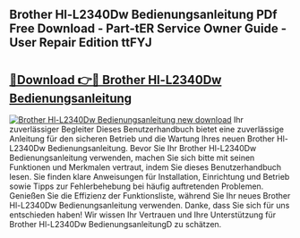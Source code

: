 ## Brother Hl-L2340Dw Bedienungsanleitung PDf Free Download - Part-tER Service Owner Guide - User Repair Edition ttFYJ

# <h2><a href="http://df4mdt.blite.top/?on=Brother+Hl-L2340Dw+Bedienungsanleitung">🔗Download 👉🔴 Brother Hl-L2340Dw Bedienungsanleitung</a></h2>

[![Brother Hl-L2340Dw Bedienungsanleitung new download](https://i.imgur.com/lujVjoI.png)](http://df4mdt.blite.top/?on=Brother+Hl-L2340Dw+Bedienungsanleitung)
Ihr zuverlässiger Begleiter Dieses Benutzerhandbuch bietet eine zuverlässige Anleitung für den sicheren Betrieb und die Wartung Ihres neuen Brother Hl-L2340Dw Bedienungsanleitung. Bevor Sie Ihr Brother Hl-L2340Dw Bedienungsanleitung verwenden, machen Sie sich bitte mit seinen Funktionen und Merkmalen vertraut, indem Sie dieses Benutzerhandbuch lesen. Sie finden klare Anweisungen für Installation, Einrichtung und Betrieb sowie Tipps zur Fehlerbehebung bei häufig auftretenden Problemen. Genießen Sie die Effizienz der Funktionsliste, während Sie Ihr neues Brother Hl-L2340Dw Bedienungsanleitung verwenden. Danke, dass Sie sich für uns entschieden haben! Wir wissen Ihr Vertrauen und Ihre Unterstützung für Brother Hl-L2340Dw BedienungsanleitungD zu schätzen.
